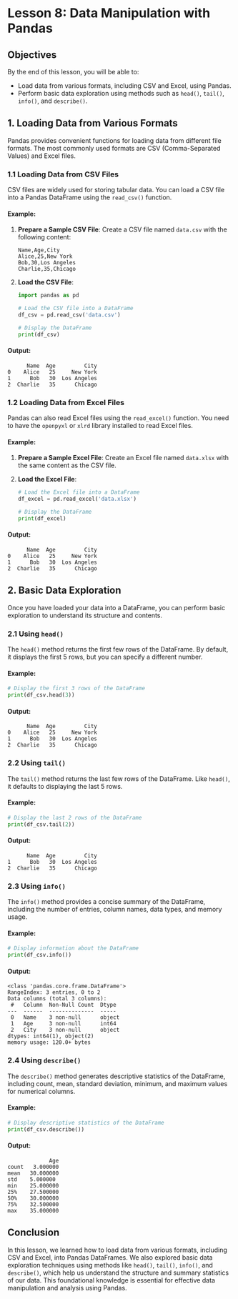 # Lesson 8: Data Manipulation with Pandas

## Objectives
By the end of this lesson, you will be able to:
- Load data from various formats, including CSV and Excel, using Pandas.
- Perform basic data exploration using methods such as `head()`, `tail()`, `info()`, and `describe()`.

## 1. Loading Data from Various Formats

Pandas provides convenient functions for loading data from different file formats. The most commonly used formats are CSV (Comma-Separated Values) and Excel files.

### 1.1 Loading Data from CSV Files

CSV files are widely used for storing tabular data. You can load a CSV file into a Pandas DataFrame using the `read_csv()` function.

#### Example:

1. **Prepare a Sample CSV File**: Create a CSV file named `data.csv` with the following content:

   ```
   Name,Age,City
   Alice,25,New York
   Bob,30,Los Angeles
   Charlie,35,Chicago
   ```

2. **Load the CSV File**:
   ```python
   import pandas as pd

   # Load the CSV file into a DataFrame
   df_csv = pd.read_csv('data.csv')

   # Display the DataFrame
   print(df_csv)
   ```

#### Output:
```
      Name  Age         City
0    Alice   25     New York
1      Bob   30  Los Angeles
2  Charlie   35      Chicago
```

### 1.2 Loading Data from Excel Files

Pandas can also read Excel files using the `read_excel()` function. You need to have the `openpyxl` or `xlrd` library installed to read Excel files.

#### Example:

1. **Prepare a Sample Excel File**: Create an Excel file named `data.xlsx` with the same content as the CSV file.

2. **Load the Excel File**:
   ```python
   # Load the Excel file into a DataFrame
   df_excel = pd.read_excel('data.xlsx')

   # Display the DataFrame
   print(df_excel)
   ```

#### Output:
```
      Name  Age         City
0    Alice   25     New York
1      Bob   30  Los Angeles
2  Charlie   35      Chicago
```

## 2. Basic Data Exploration

Once you have loaded your data into a DataFrame, you can perform basic exploration to understand its structure and contents.

### 2.1 Using `head()`

The `head()` method returns the first few rows of the DataFrame. By default, it displays the first 5 rows, but you can specify a different number.

#### Example:
```python
# Display the first 3 rows of the DataFrame
print(df_csv.head(3))
```

#### Output:
```
      Name  Age         City
0    Alice   25     New York
1      Bob   30  Los Angeles
2  Charlie   35      Chicago
```

### 2.2 Using `tail()`

The `tail()` method returns the last few rows of the DataFrame. Like `head()`, it defaults to displaying the last 5 rows.

#### Example:
```python
# Display the last 2 rows of the DataFrame
print(df_csv.tail(2))
```

#### Output:
```
      Name  Age         City
1      Bob   30  Los Angeles
2  Charlie   35      Chicago
```

### 2.3 Using `info()`

The `info()` method provides a concise summary of the DataFrame, including the number of entries, column names, data types, and memory usage.

#### Example:
```python
# Display information about the DataFrame
print(df_csv.info())
```

#### Output:
```
<class 'pandas.core.frame.DataFrame'>
RangeIndex: 3 entries, 0 to 2
Data columns (total 3 columns):
 #   Column  Non-Null Count  Dtype 
---  ------  --------------  ----- 
 0   Name    3 non-null      object
 1   Age     3 non-null      int64 
 2   City    3 non-null      object
dtypes: int64(1), object(2)
memory usage: 120.0+ bytes
```

### 2.4 Using `describe()`

The `describe()` method generates descriptive statistics of the DataFrame, including count, mean, standard deviation, minimum, and maximum values for numerical columns.

#### Example:
```python
# Display descriptive statistics of the DataFrame
print(df_csv.describe())
```

#### Output:
```
             Age
count   3.000000
mean   30.000000
std    5.000000
min    25.000000
25%    27.500000
50%    30.000000
75%    32.500000
max    35.000000
```

## Conclusion

In this lesson, we learned how to load data from various formats, including CSV and Excel, into Pandas DataFrames. We also explored basic data exploration techniques using methods like `head()`, `tail()`, `info()`, and `describe()`, which help us understand the structure and summary statistics of our data. This foundational knowledge is essential for effective data manipulation and analysis using Pandas.